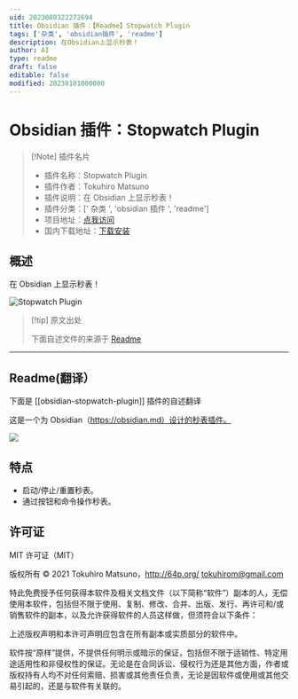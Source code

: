 ```yaml
---
uid: 2023080322272694
title: Obsidian 插件：【Readme】Stopwatch Plugin
tags: ['杂类', 'obsidian插件', 'readme']
description: 在Obsidian上显示秒表！
author: AI
type: readme
draft: false
editable: false
modified: 20230101000000
---
```


# Obsidian 插件：Stopwatch Plugin

> [!Note] 插件名片
> - 插件名称：Stopwatch Plugin
> - 插件作者：Tokuhiro Matsuno
> - 插件说明：在 Obsidian 上显示秒表！
> - 插件分类：[' 杂类 ', 'obsidian 插件 ', 'readme']
> - 项目地址：[点我访问](https://github.com/tokuhirom/obsidian-stopwatch-plugin)
> - 国内下载地址：[下载安装](https://pkmer.cn/products/plugin/pluginMarket/?obsidian-stopwatch-plugin)

## 概述

在 Obsidian 上显示秒表！

![Stopwatch Plugin](https://cdn.pkmer.cn/covers/obsidian-stopwatch-plugin.png!pkmer)

> [!tip] 原文出处
>
>下面自述文件的来源于 [Readme](https://ghproxy.net/https://raw.githubusercontent.com/tokuhirom/obsidian-stopwatch-plugin/master/README.md)
>

---

## Readme(翻译）

下面是 [[obsidian-stopwatch-plugin]] 插件的自述翻译

这是一个为 Obsidian（<https://obsidian.md）设计的秒表插件。>

![](./documents/stopwatch-screenshot.png)

## 特点

- 启动/停止/重置秒表。
- 通过按钮和命令操作秒表。

## 许可证

MIT 许可证（MIT）

版权所有 © 2021 Tokuhiro Matsuno，<http://64p.org/> <tokuhirom@gmail.com>

特此免费授予任何获得本软件及相关文档文件（以下简称“软件”）副本的人，无偿使用本软件，包括但不限于使用、复制、修改、合并、出版、发行、再许可和/或销售软件的副本，以及允许获得软件的人员这样做，但须符合以下条件：

上述版权声明和本许可声明应包含在所有副本或实质部分的软件中。

软件按“原样”提供，不提供任何明示或暗示的保证，包括但不限于适销性、特定用途适用性和非侵权性的保证。无论是在合同诉讼、侵权行为还是其他方面，作者或版权持有人均不对任何索赔、损害或其他责任负责，无论是因软件或使用或其他交易引起的，还是与软件有关联的。
